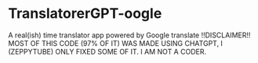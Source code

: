 # TranslatorerGPT-oogle
 A real(ish) time translator app powered by Google translate !!DISCLAIMER!! MOST OF THIS CODE (97% OF IT) WAS MADE USING CHATGPT, I (ZEPPYTUBE) ONLY FIXED SOME OF IT. I AM NOT A CODER.
